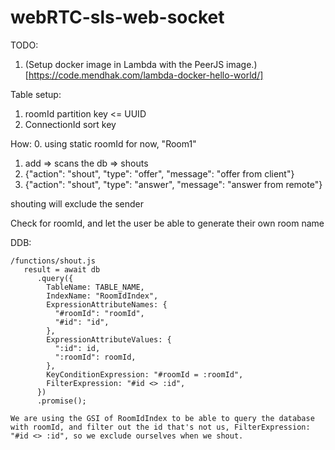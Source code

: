 # webRTC-sls-web-socket

TODO:
1. (Setup docker image in Lambda with the PeerJS image.)[https://code.mendhak.com/lambda-docker-hello-world/]

Table setup:
1. roomId partition key <= UUID
2. ConnectionId sort key

<!-- Simple Version -->
How:
0. using static roomId for now, "Room1"
1. add => scans the db => shouts
2. {"action": "shout", "type": "offer", "message": "offer from client"}
3. {"action": "shout", "type": "answer", "message": "answer from remote"}

shouting will exclude the sender

<!-- Complex with Rooms -->
Check for roomId, and let the user be able to generate their own room name

DDB:
```
/functions/shout.js
   result = await db
      .query({
        TableName: TABLE_NAME,
        IndexName: "RoomIdIndex",
        ExpressionAttributeNames: {
          "#roomId": "roomId",
          "#id": "id",
        },
        ExpressionAttributeValues: {
          ":id": id,
          ":roomId": roomId,
        },
        KeyConditionExpression: "#roomId = :roomId",
        FilterExpression: "#id <> :id",
      })
      .promise();

We are using the GSI of RoomIdIndex to be able to query the database with roomId, and filter out the id that's not us, FilterExpression: "#id <> :id", so we exclude ourselves when we shout.
```
